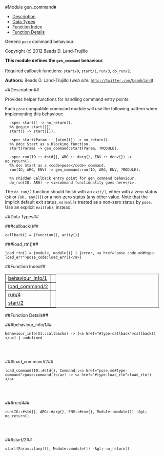 

#Module gen_command#
* [Description](#description)
* [Data Types](#types)
* [Function Index](#index)
* [Function Details](#functions)


Generic `pose` command behaviour.

Copyright (c) 2012 Beads D. Land-Trujillo

__This module defines the `gen_command` behaviour.__
<br></br>
 Required callback functions: `start/0`, `start/1`, `run/3`, `do_run/2`.

__Authors:__ Beads D. Land-Trujillo (_web site:_ [`http://twitter.com/beadsland`](http://twitter.com/beadsland)).<a name="description"></a>

##Description##


 Provides helper functions for
handling command entry points.



Each `pose` compatible command module will use the following pattern
when implementing this behaviour:

	
	  -spec start() -> no_return().
	  %% @equiv start([])
	  start() -> start([]).
	 
	  -spec start(Param :: [atom()]) -> no_return().
	  %% @doc Start as a blocking function.
	  start(Param) -> gen_command:start(Param, ?MODULE).
	 
	  -spec run(IO :: #std{}, ARG :: #arg{}, ENV :: #env{}) -> no_return().
	  %% doc Start as a <code>pose</code> command.
	  run(IO, ARG, ENV) -> gen_command:run(IO, ARG, ENV, ?MODULE).
	 
	  %% @hidden Callback entry point for gen_command behaviour.
	  do_run(IO, ARG) -> <i>command functionality goes here</i>.


The `do_run/2` function should finish with an `exit/1`, either with
a zero status (`ok` or `{ok, any()}`) or a non-zero status (any other
value.  Note that the implicit default exit status, `normal` is treated
as a non-zero status by `pose`.  Use an explicit `exit(ok)`, instead.
<a name="types"></a>

##Data Types##




###<a name="type-callback">callback()</a>##



	callback() = {function(), arity()}



###<a name="type-load_rtn">load_rtn()</a>##



	load_rtn() = {module, module()} | {error, <a href="pose_code.md#type-load_err">pose_code:load_err()</a>}
<a name="index"></a>

##Function Index##


<table width="100%" border="1" cellspacing="0" cellpadding="2" summary="function index"><tr><td valign="top"><a href="#behaviour_info-1">behaviour_info/1</a></td><td></td></tr><tr><td valign="top"><a href="#load_command-2">load_command/2</a></td><td></td></tr><tr><td valign="top"><a href="#run-4">run/4</a></td><td></td></tr><tr><td valign="top"><a href="#start-2">start/2</a></td><td></td></tr></table>


<a name="functions"></a>

##Function Details##

<a name="behaviour_info-1"></a>

###behaviour_info/1##


	behaviour_info(X1::callbacks) -> [<a href="#type-callback">callback()</a>] | undefined
<br></br>


<a name="load_command-2"></a>

###load_command/2##


	load_command(IO::#std{}, Command::<a href="pose.md#type-command">pose:command()</a>) -> <a href="#type-load_rtn">load_rtn()</a>
<br></br>


<a name="run-4"></a>

###run/4##


	run(IO::#std{}, ARG::#arg{}, ENV::#env{}, Module::module()) -&gt; no_return()
<br></br>


<a name="start-2"></a>

###start/2##


	start(Param::[any()], Module::module()) -&gt; no_return()
<br></br>


